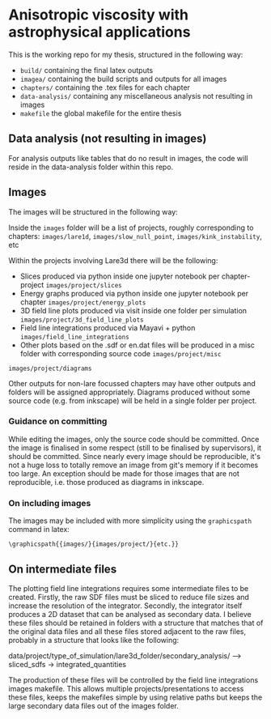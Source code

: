 # Anisotropic viscosity with astrophysical applications

This is the working repo for my thesis, structured in the following way:

- `build/` containing the final latex outputs
- `imagea/` containing the build scripts and outputs for all images
- `chapters/` containing the .tex files for each chapter
- `data-analysis/` containing any miscellaneous analysis not resulting in images
- `makefile` the global makefile for the entire thesis

## Data analysis (not resulting in images)

For analysis outputs like tables that do no result in images, the code will reside in the data-analysis folder within this repo.

## Images

The images will be structured in the following way:

Inside the `images` folder will be a list of projects, roughly corresponding to chapters:
`images/lare1d`, `images/slow_null_point`, `images/kink_instability`, etc

Within the projects involving Lare3d there will be the following:
- Slices produced via python inside one jupyter notebook per chapter-project
`images/project/slices`
- Energy graphs produced via python inside one jupyter notebook per chapter
`images/project/energy_plots`
- 3D field line plots produced via visit inside one folder per simulation
`images/project/3d_field_line_plots`
- Field line integrations produced via Mayavi + python
`images/field_line_integrations`
- Other plots based on the .sdf or en.dat files will be produced in a misc folder with corresponding source code
`images/project/misc`

`images/project/diagrams`

Other outputs for non-lare focussed chapters may have other outputs and folders will be assigned appropriately. Diagrams produced without some source code (e.g. from inkscape) will be held in a single folder per project.

### Guidance on committing

While editing the images, only the source code should be committed. Once the image is finalised in some respect (still to be finalised by supervisors), it should be committed. Since nearly every image should be reproducible, it's not a huge loss to totally remove an image from git's memory if it becomes too large. An exception should be made for those images that are not reproducible, i.e. those produced as diagrams in inkscape.

### On including images

The images may be included with more simplicity using the `graphicspath` command in latex:

```
\graphicspath{{images/}{images/project/}{etc.}}
```

## On intermediate files

The plotting field line integrations requires some intermediate files to be created. Firstly, the raw SDF files must be sliced to reduce file sizes and increase the resolution of the integrator. Secondly, the integrator itself produces a 2D dataset that can be analysed as secondary data. I believe these files should be retained in folders with a structure that matches that of the original data files and all these files stored adjacent to the raw files, probably in a structure that looks like the following:

data/project/type_of_simulation/lare3d_folder/secondary_analysis/ --> sliced_sdfs
                                                                  \-> integrated_quantities

The production of these files will be controlled by the field line integrations images makefile. This allows multiple projects/presentations to access these files, keeps the makefiles simple by using relative paths but keeps the large secondary data files out of the images folder.
